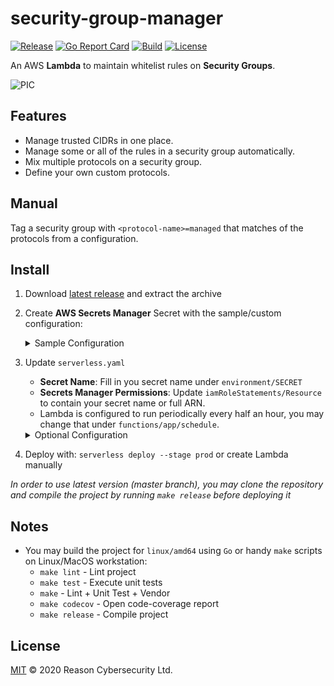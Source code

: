 # security-group-manager

[![Release](https://img.shields.io/github/v/release/ReasonSoftware/security-group-manager)](https://github.com/ReasonSoftware/security-group-manager/releases/latest)
[![Go Report Card](https://goreportcard.com/badge/github.com/ReasonSoftware/security-group-manager)](https://goreportcard.com/report/github.com/ReasonSoftware/security-group-manager)
[![Build](https://github.com/ReasonSoftware/security-group-manager/workflows/release/badge.svg)](https://github.com/ReasonSoftware/security-group-manager/actions)
[![License](https://img.shields.io/github/license/ReasonSoftware/security-group-manager)](LICENSE.md)

An AWS **Lambda** to maintain whitelist rules on **Security Groups**.

![PIC](docs/images/demo.gif)

## Features

- Manage trusted CIDRs in one place.
- Manage some or all of the rules in a security group automatically.
- Mix multiple protocols on a security group.
- Define your own custom protocols.

## Manual

Tag a security group with `<protocol-name>=managed` that matches of the protocols from a configuration.

## Install

1. Download [latest release](https://github.com/ReasonSoftware/security-group-manager/releases/latest) and extract the archive
2. Create **AWS Secrets Manager** Secret with the sample/custom configuration:

    <details><summary>Sample Configuration</summary>

    ```json
    {
        "protocols": {
            "http": {
                "transport": "tcp",
                "from_port": 80,
                "to_port": 80
            },
            "https": {
                "transport": "tcp",
                "from_port": 443,
                "to_port": 443
            },
            "ssh": {
                "transport": "tcp",
                "from_port": 22,
                "to_port": 22
            },
            "rdp": {
                "transport": "tcp",
                "from_port": 3389,
                "to_port": 3389
            }
        },
        "rules": [
            {
                "cidr": "34.226.14.13/32",
                "note": "Primary VPN"
            },
            {
                "cidr": "52.15.127.128/27",
                "note": "UK Office"
            },
            {
                "cidr": "35.158.136.0/22",
                "note": "US Office"
            },
            {
                "cidr": "52.57.254.0/29",
                "note": "IL Office"
            },
            {
                "cidr": "13.54.63.128/32",
                "note": "Backup VPN"
            }
        ]
    }
    ```

    </details>

3. Update `serverless.yaml`
    - **Secret Name**: Fill in you secret name under `environment/SECRET`
    - **Secrets Manager Permissions**: Update `iamRoleStatements/Resource` to contain your secret name or full ARN.
    - Lambda is configured to run periodically every half an hour, you may change that under `functions/app/schedule`.

    <details><summary>Optional Configuration</summary>

    You may tweak the Lambda's behavior via additional environmental variables:

    - `DEBUG=true` - Enable verbose logs
    - `LOCAL=true` - Toggle to execute outside of AWS Lambda environment (useful during local development)

    </details>

4. Deploy with: `serverless deploy --stage prod` or create Lambda manually

*In order to use latest version (master branch), you may clone the repository and compile the project by running `make release` before deploying it*

## Notes

- You may build the project for `linux/amd64` using `Go` or handy `make` scripts on Linux/MacOS workstation:
  - `make lint` - Lint project
  - `make test` - Execute unit tests
  - `make` - Lint + Unit Test + Vendor
  - `make codecov` - Open code-coverage report
  - `make release` - Compile project

## License

[MIT](LICENSE.md) © 2020 Reason Cybersecurity Ltd.

